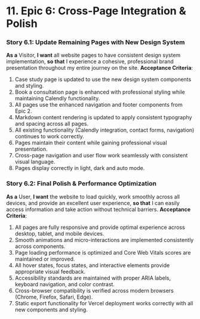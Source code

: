 # 11. Epic 6: Cross-Page Integration & Polish

### Story 6.1: Update Remaining Pages with New Design System
**As a** Visitor, **I want** all website pages to have consistent design system implementation, **so that** I experience a cohesive, professional brand presentation throughout my entire journey on the site.
**Acceptance Criteria**:
1. Case study page is updated to use the new design system components and styling.
2. Book a consultation page is enhanced with professional styling while maintaining Calendly functionality.
3. All pages use the enhanced navigation and footer components from Epic 2.
4. Markdown content rendering is updated to apply consistent typography and spacing across all pages.
5. All existing functionality (Calendly integration, contact forms, navigation) continues to work correctly.
6. Pages maintain their content while gaining professional visual presentation.
7. Cross-page navigation and user flow work seamlessly with consistent visual language.
8. Pages display correctly in light, dark and auto mode.

### Story 6.2: Final Polish & Performance Optimization
**As a** User, **I want** the website to load quickly, work smoothly across all devices, and provide an excellent user experience, **so that** I can easily access information and take action without technical barriers.
**Acceptance Criteria**:
1. All pages are fully responsive and provide optimal experience across desktop, tablet, and mobile devices.
2. Smooth animations and micro-interactions are implemented consistently across components.
3. Page loading performance is optimized and Core Web Vitals scores are maintained or improved.
4. All hover states, focus states, and interactive elements provide appropriate visual feedback.
5. Accessibility standards are maintained with proper ARIA labels, keyboard navigation, and color contrast.
6. Cross-browser compatibility is verified across modern browsers (Chrome, Firefox, Safari, Edge).
7. Static export functionality for Vercel deployment works correctly with all new components and styling.